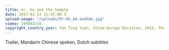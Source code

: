 ```yaml
---
title: mr. hu and the temple
date: 2017-01-13 11:37:00 Z
upload-image: "/uploads/Mr-HU_A4-ae460e.jpg"
vimeo: 199443218
copyright_country_year: Yan Ting Yuen, China-Europe Docsalon, 2015, The Netherlands
---
```


Trailer, Mandarin Chinese spoken, Dutch subtitles
